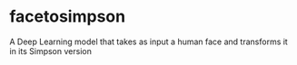 # facetosimpson
A Deep Learning model that takes as input a human face and transforms it in its Simpson version

